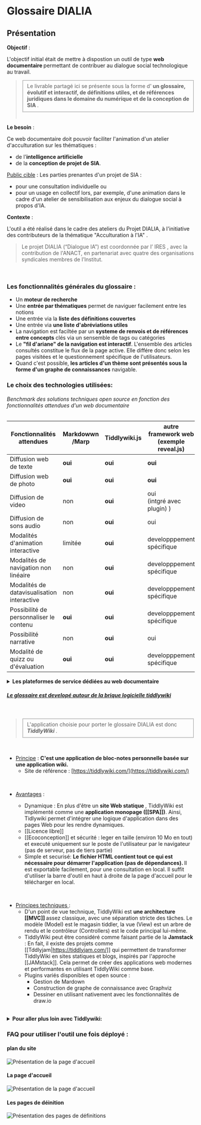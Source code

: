 # Glossaire DIALIA

## Présentation

**Objectif** :

L'objectif initial était de mettre à dispostion un outil de type <strong> web documentaire </strong> permettant de contribuer au dialogue social technologique au travail.

> <fieldset>
> Le livrable partagé ici se présente sous la forme d'<strong> un glossaire, évolutif et interactif, de définitions utiles, et de références juridiques dans le domaine du numérique et de la conception de SIA </strong>.  
> </fieldset>
> <br>

**Le besoin** :

Ce web documentaire doit pouvoir faciliter l'animation d'un atelier d'acculturation sur les thématiques :

- de l'<strong>intelligence artificielle</strong>
- de la <strong>conception de projet de SIA</strong>.

<u>Public cible</u> : Les parties prenantes d'un projet de SIA :

- pour une consultation individuelle ou
- pour un usage en collectif lors, par exemple, d'une animation dans le cadre d'un atelier de sensibilisation aux enjeux du dialogue social à propos d'IA.

**Contexte** :

L'outil a été réalisé dans le cadre des ateliers du Projet DIALIA, à l'initiative des contributeurs de la thématique "Acculturation à l'IA" .

> Le projet DIALIA (“Dialogue IA”) est coordonnée par l’ IRES , avec la contribution de l'ANACT, en partenariat avec quatre des organisations syndicales membres de l’Institut.

<br>

### Les fonctionnalités générales du glossaire :

- Un **moteur de recherche**
- Une **entrée par thématiques** permet de naviguer facilement entre les notions
- Une entrée via la **liste des définitions couvertes**
- Une entrée via **une liste d'abréviations utiles**
- La navigation est faciltée par un **systeme de renvois et de références entre concepts** clés via un sensemble de tags ou catégories
- Le **"fil d'ariane" de la navigation est interactif**. L'ensemble des articles consultés constitue le flux de la page active. Elle différe donc selon les pages visitées et le questionnement spécifique de l'utilisateurs.
- Quand c'est possible, **les articles d'un thème sont présentés sous la forme d'un graphe de connaissances** navigable.

### Le choix des technologies utilisées:

###### Benchmark des solutions techniques open source en fonction des fonctionnalités attendues d'un web documentaire

| Fonctionnalités attendues                  | Markdowwn /Marp | Tiddlywiki.js | autre framework web (exemple reveal.js) |
| ------------------------------------------ | --------------- | ------------- | --------------------------------------- |
| Diffusion web de texte                     | **oui**         | **oui**       | **oui**                                 |
| Diffusion web de photo                     | **oui**         | **oui**       | **oui**                                 |
| Diffusion de video                         | non             | **oui**       | oui <br> (intgré avec plugin) )         |
| Diffusion de sons audio                    | non             | **oui**       | oui                                     |
| Modalités d'animation interactive          | limitée         | **oui**       | developppement <br> spécifique          |
| Modalités de navigation non linéaire       | non             | **oui**       | developppement <br> spécifique          |
| Modalités de datavisualisation interactive | non             | **oui**       | developppement <br> spécifique          |
| Possibilité de personnaliser le contenu    | **oui**         | **oui**       | developppement <br> spécifique          |
| Possibilité narrative                      | non             | **oui**       | oui                                     |
| Modalité de quizz ou d'évaluation          | **oui**         | **oui**       | developppement <br> spécifique          |

<details>

<summary>
<strong> Les plateformes de service dédiées au web documentaire </strong> 
</summary>

Liste non exhaustives :

- [Plateforme klynt](https://www.klynt.net/fr/pricingklynt/)
- [Plateforme Racontr](https://r83c929680.racontr.com/)
- [Plateforme Génially](https://genial.ly/fr/)
- [Plateforme Thinglink](https://www.thinglink.com/fr/)

</details>

</fieldset>

##### <u>Le glossaire est developé autour de la brique logicielle tiddlywiki</u>

<br>

> <fieldset>
> L'application choisie pour porter le glossaire DIALIA est donc <b> <i> TiddlyWiki </i></b>.
> </fieldset>

<br>

- <u>Principe</u> : <b> C'est une application de bloc-notes personnelle basée sur une application wiki. </b>
  - Site de référence : [https://tiddlywiki.com/](https://tiddlywiki.com/)

<br>

- <u> Avantages</u> :

  - Dynamique : En plus d'être un <b>site Web statique </b>, TiddlyWiki est implémenté comme une <strong>application monopage ([[SPA]])</strong>. Ainsi, Tidlywiki permet d'intégrer une logique d'application dans des pages Web pour les rendre dynamiques.
  - [[Licence libre]]
  - [[Ecoconception]] et sécurité : leger en taille (environ 10 Mo en tout) et executé uniquement sur le poste de l'utilisateur par le navigateur (pas de serveur, pas de tiers partie)
  - Simple et securisé: <strong> Le fichier HTML
    contient tout ce qui est nécessaire pour démarrer l'application (pas de dépendances). </strong> Il est exportable facilement, pour une consultation en local. Il suffit d'utiliser la barre d'outil en haut à droite de la page d'accueil pour le télécharger en local.

<br>

- <u>Principes techniques </u>:
  - D'un point de vue technique, TiddlyWiki est <strong>une architecture [[MVC]] </strong> assez classique, avec une séparation stricte des tâches. Le modèle (Model) est le magasin tiddler, la vue (View) est un arbre de rendu et le contrôleur (Controllers) est le code principal lui-même.
  - TiddlyWiki peut être considéré comme faisant partie de la <strong>Jamstack </strong>: En fait, il existe des projets comme [[Tddlyjam|https://tiddlyjam.com/]] qui permettent de transformer TiddlyWiki en sites statiques et blogs, inspirés par l'approche [[JAMstack]]. Cela permet de créer des applications web modernes et performantes en utilisant TiddlyWiki comme base.
  - Plugins variés disponibles et open source :
    - Gestion de Mardown
    - Construction de graphe de connaissance avec Graphviz
    - Dessiner en utilisant nativement avec les fonctionnalités de draw.io

<br>

<details>
	<summary> <strong> Pour aller plus loin avec Tiddlywiki: </strong>
	</summary>
	
* Site pour les developpeurs : [[https://tiddlywiki.com/dev/]]

- [[https://tw5magick.tiddlyspot.com/]]

- [[https://tiddlyhost.com/]]

- [[Liste des dépot GIT de tiddlywiki|https://github.com/TiddlyWiki]]

  - endpoint API GitHub des dépots avec tiddlywiki5: [[https://api.github.com/search/repositories?q=TiddlyWiki]]

  - endpoint du dépot principal de tiddlywiki: [[https://api.github.com/repos/tiddlywiki/tiddlywiki5]]

- [[TiddlyWiki toolmap|https://dynalist.io/d/zUP-nIWu2FFoXH-oM7L7d9DM]]

</details>

### FAQ pour utiliser l'outil une fois déployé :

#### plan du site

![Présentation de la page d'accueil](./.img/plan_du_site.svg)

#### La page d'accueil

![Présentation de la page d'accueil](./.img/mockup_accueil.svg)

#### Les pages de déinition

![Présentation des pages de définitions](./.img/mockup_definition.svg)
